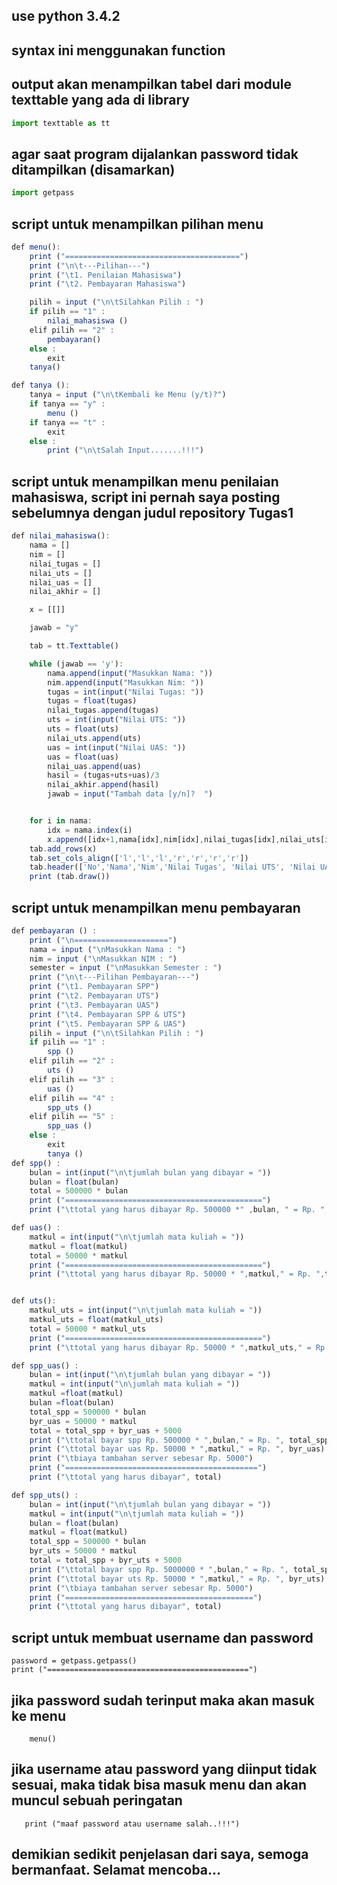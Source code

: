 ## use python 3.4.2
## syntax ini menggunakan function
## output akan menampilkan tabel dari module texttable yang ada di library
```javascript
import texttable as tt
```
## agar saat program dijalankan password tidak ditampilkan (disamarkan)
```javascript
import getpass
```
## script untuk menampilkan pilihan menu
```javascript
def menu():
    print ("=======================================")
    print ("\n\t---Pilihan---") 
    print ("\t1. Penilaian Mahasiswa")
    print ("\t2. Pembayaran Mahasiswa")

    pilih = input ("\n\tSilahkan Pilih : ")
    if pilih == "1" :
        nilai_mahasiswa ()
    elif pilih == "2" :
        pembayaran()
    else :
        exit
    tanya()

def tanya ():
    tanya = input ("\n\tKembali ke Menu (y/t)?")
    if tanya == "y" :
        menu ()
    if tanya == "t" :
        exit
    else :
        print ("\n\tSalah Input.......!!!")
```
## script untuk menampilkan menu penilaian mahasiswa, script ini pernah saya posting sebelumnya dengan judul repository Tugas1
```javascript
def nilai_mahasiswa():
    nama = []
    nim = []
    nilai_tugas = []
    nilai_uts = []
    nilai_uas = []
    nilai_akhir = []

    x = [[]]

    jawab = "y"

    tab = tt.Texttable()

    while (jawab == 'y'):
        nama.append(input("Masukkan Nama: "))
        nim.append(input("Masukkan Nim: "))
        tugas = int(input("Nilai Tugas: "))
        tugas = float(tugas)
        nilai_tugas.append(tugas)
        uts = int(input("Nilai UTS: "))
        uts = float(uts)
        nilai_uts.append(uts)
        uas = int(input("Nilai UAS: "))
        uas = float(uas)
        nilai_uas.append(uas)
        hasil = (tugas+uts+uas)/3
        nilai_akhir.append(hasil)
        jawab = input("Tambah data [y/n]?  ")


    for i in nama:
        idx = nama.index(i)
        x.append([idx+1,nama[idx],nim[idx],nilai_tugas[idx],nilai_uts[idx],nilai_uas[idx],nilai_akhir[idx]])
    tab.add_rows(x)
    tab.set_cols_align(['l','l','l','r','r','r','r'])
    tab.header(['No','Nama','Nim','Nilai Tugas', 'Nilai UTS', 'Nilai UAS','Nilai Akhir'])
    print (tab.draw())
```
## script untuk menampilkan menu pembayaran
```javascript
def pembayaran () :
    print ("\n=====================")
    nama = input ("\nMasukkan Nama : ")
    nim = input ("\nMasukkan NIM : ")
    semester = input ("\nMasukkan Semester : ")
    print ("\n\t---Pilihan Pembayaran---")
    print ("\t1. Pembayaran SPP")
    print ("\t2. Pembayaran UTS")
    print ("\t3. Pembayaran UAS")
    print ("\t4. Pembayaran SPP & UTS")
    print ("\t5. Pembayaran SPP & UAS")
    pilih = input ("\n\tSilahkan Pilih : ")
    if pilih == "1" :
        spp ()
    elif pilih == "2" :
        uts ()
    elif pilih == "3" :
        uas ()
    elif pilih == "4" :
        spp_uts ()
    elif pilih == "5" :
        spp_uas ()
    else :
        exit
        tanya ()
def spp() :
    bulan = int(input("\n\tjumlah bulan yang dibayar = "))
    bulan = float(bulan)
    total = 500000 * bulan
    print ("============================================")
    print ("\ttotal yang harus dibayar Rp. 500000 *" ,bulan, " = Rp. ", total)

def uas() :
    matkul = int(input("\n\tjumlah mata kuliah = "))
    matkul = float(matkul)
    total = 50000 * matkul
    print ("============================================")
    print ("\ttotal yang harus dibayar Rp. 50000 * ",matkul," = Rp. ",total)


def uts():
    matkul_uts = int(input("\n\tjumlah mata kuliah = "))
    matkul_uts = float(matkul_uts)
    total = 50000 * matkul_uts
    print ("============================================")
    print ("\ttotal yang harus dibayar Rp. 50000 * ",matkul_uts," = Rp. ",total)

def spp_uas() :
    bulan = int(input("\n\tjumlah bulan yang dibayar = "))
    matkul = int(input("\n\jumlah mata kuliah = "))
    matkul =float(matkul)
    bulan =float(bulan)
    total_spp = 500000 * bulan
    byr_uas = 50000 * matkul
    total = total_spp + byr_uas + 5000
    print ("\ttotal bayar spp Rp. 500000 * ",bulan," = Rp. ", total_spp)
    print ("\ttotal bayar uas Rp. 50000 * ",matkul," = Rp. ", byr_uas)
    print ("\tbiaya tambahan server sebesar Rp. 5000")
    print ("===========================================")
    print ("\ttotal yang harus dibayar", total)

def spp_uts() :
    bulan = int(input("\n\tjumlah bulan yang dibayar = "))
    matkul = int(input("\n\tjumlah mata kuliah = "))
    bulan = float(bulan)
    matkul = float(matkul)
    total_spp = 500000 * bulan
    byr_uts = 50000 * matkul
    total = total_spp + byr_uts + 5000
    print ("\ttotal bayar spp Rp. 5000000 * ",bulan," = Rp. ", total_spp)
    print ("\ttotal bayar uts Rp. 50000 * ",matkul," = Rp. ", byr_uts)
    print ("\tbiaya tambahan server sebesar Rp. 5000")
    print ("==========================================")
    print ("\ttotal yang harus dibayar", total)
```
## script untuk membuat username dan password
```username = input("\nUsername : ")
password = getpass.getpass()
print ("=============================================")
```
## jika password sudah terinput maka akan masuk ke menu
```if username == "sofi" and password == "777" :
    menu()
 ```
 ## jika username atau password yang diinput tidak sesuai, maka tidak bisa masuk menu dan akan muncul sebuah peringatan
 ```else :
    print ("maaf password atau username salah..!!!")
 ```
## demikian sedikit penjelasan dari saya, semoga bermanfaat. Selamat mencoba...
